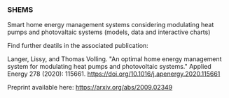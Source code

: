 ### SHEMS
Smart home energy management systems considering modulating heat pumps and photovaltaic systems (models, data and interactive charts)

Find further deatils in the associated publication:

Langer, Lissy, and Thomas Volling. "An optimal home energy management system for modulating heat pumps and photovoltaic systems." Applied Energy 278 (2020): 115661. https://doi.org/10.1016/j.apenergy.2020.115661

Preprint available here: https://arxiv.org/abs/2009.02349
